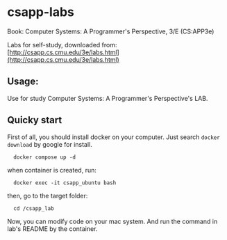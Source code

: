 # csapp-labs

Book: Computer Systems: A Programmer's Perspective, 3/E (CS:APP3e)

Labs for self-study, downloaded from: [http://csapp.cs.cmu.edu/3e/labs.html](http://csapp.cs.cmu.edu/3e/labs.html)

## Usage:

Use for study Computer Systems: A Programmer's Perspective's LAB.

## Quicky start

First of all, you should install docker on your computer. Just search `docker download` by google for install.

```shell
  docker compose up -d
```

when container is created, run:

```shell
  docker exec -it csapp_ubuntu bash
```

then, go to the target folder:

```shell
  cd /csapp_lab
```

Now, you can modify code on your mac system. And run the command in lab's README by the container.
